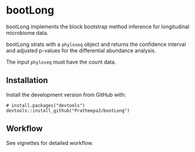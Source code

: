 # bootLong

bootLong implements the block bootstrap method inference for longitudinal microbiome data.

bootLong strats with a `phyloseq` object and returns the confidence interval and adjusted p-values for the differential abundance analysis. 

The input `phyloseq` must have the count data. 


##  Installation

Install the development version from GitHub with:
```{r}
# install.packages("devtools")
devtools::install_github("PratheepaJ/bootLong")
```

## Workflow
See vignettes for detailed workflow.
